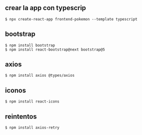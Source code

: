 ## crear la app con typescrip

	$ npx create-react-app frontend-pokemon --template typescript

## bootstrap

	$ npm install bootstrap
	$ npm install react-bootstrap@next bootstrap@5

## axios

    $ npm install axios @types/axios

## iconos

    $ npm install react-icons

## reintentos

    $ npm install axios-retry
